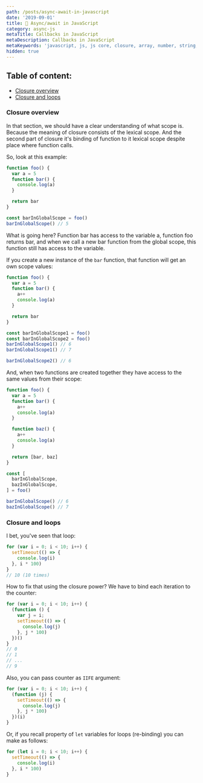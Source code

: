 ```yaml
---
path: /posts/async-await-in-javascript
date: '2019-09-01'
title: 🎩 Async/await in JavaScript
category: async-js
metaTitle: Callbacks in JavaScript
metaDescription: Callbacks in JavaScript
metaKeywords: 'javascript, js, js core, closure, array, number, string, bool'
hidden: true
---
```


## Table of content:

* [Closure overview](#closure-overview)
* [Closure and loops](#closure-and-loops)

### Closure overview

In that section, we should have a clear understanding of what scope is. Because the meaning of closure consists of the lexical scope. And the second part of closure it's binding of function to it lexical scope despite place where function calls.

So, look at this example:

```js
function foo() {
  var a = 5
  function bar() {
    console.log(a)
  }

  return bar
}

const barInGlobalScope = foo()
barInGlobalScope() // 5
```

What is going here? Function bar has access to the variable a, function foo returns bar, and when we call a new bar function from the global scope, this function still has access to the variable.

If you create a new instance of the ```bar``` function, that function will get an own scope values:

```js
function foo() {
  var a = 5
  function bar() {
    a++
    console.log(a)
  }

  return bar
}

const barInGlobalScope1 = foo()
const barInGlobalScope2 = foo()
barInGlobalScope1() // 6
barInGlobalScope1() // 7

barInGlobalScope2() // 6
```

And, when two functions are created together they have access to the same values from their scope:

```js
function foo() {
  var a = 5
  function bar() {
    a++
    console.log(a)
  }

  function baz() {
    a++
    console.log(a)
  }

  return [bar, baz]
}

const [
  barInGlobalScope,
  bazInGlobalScope,
] = foo()

barInGlobalScope() // 6
bazInGlobalScope() // 7
```

### Closure and loops

I bet, you've seen that loop:

```js
for (var i = 0; i < 10; i++) {
  setTimeout(() => {
    console.log(i)
  }, i * 100)
}
// 10 (10 times)
```

How to fix that using the closure power?
We have to bind each iteration to the counter:

```js
for (var i = 0; i < 10; i++) {
  (function () {
    var j = i;
    setTimeout(() => {
      console.log(j)
    }, j * 100)
  })()
}
// 0
// 1
// ...
// 9
```

Also, you can pass counter as ```IIFE``` argument:

```js
for (var i = 0; i < 10; i++) {
  (function (j) {
    setTimeout(() => {
      console.log(j)
    }, j * 100)
  })(i)
}
```

Or, if you recall property of ```let``` variables for loops (re-binding) you can make as follows:

```js
for (let i = 0; i < 10; i++) {
  setTimeout(() => {
    console.log(i)
  }, i * 100)
}
```
